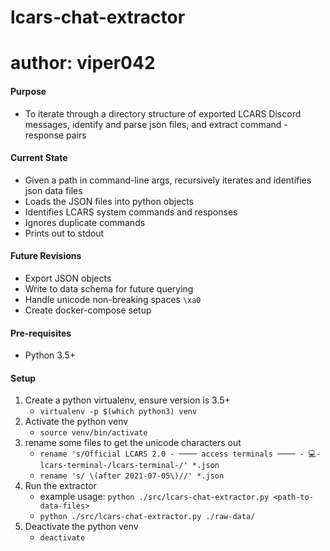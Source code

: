 # lcars-chat-extractor
# author: viper042

#### Purpose
- To iterate through a directory structure of exported LCARS Discord messages, identify and parse json files,
  and extract command - response pairs

#### Current State
- Given a path in command-line args, recursively iterates and identifies json data files
- Loads the JSON files into python objects
- Identifies LCARS system commands and responses
- Ignores duplicate commands
- Prints out to stdout

#### Future Revisions
- Export JSON objects
- Write to data schema for future querying
- Handle unicode non-breaking spaces `\xa0`
- Create docker-compose setup

#### Pre-requisites
- Python 3.5+

#### Setup
1. Create a python virtualenv, ensure version is 3.5+
    - `virtualenv -p $(which python3) venv`
2. Activate the python venv
    - `source venv/bin/activate`
3. rename some files to get the unicode characters out
    - `rename 's/Official LCARS 2.0 - ──── access terminals ──── - 💻-lcars-terminal-/lcars-terminal-/' *.json`
    - `rename 's/ \(after 2021-07-05\)//' *.json`
4. Run the extractor
    - example usage: `python ./src/lcars-chat-extractor.py <path-to-data-files>`
    - `python ./src/lcars-chat-extractor.py ./raw-data/`
5. Deactivate the python venv
    - `deactivate`